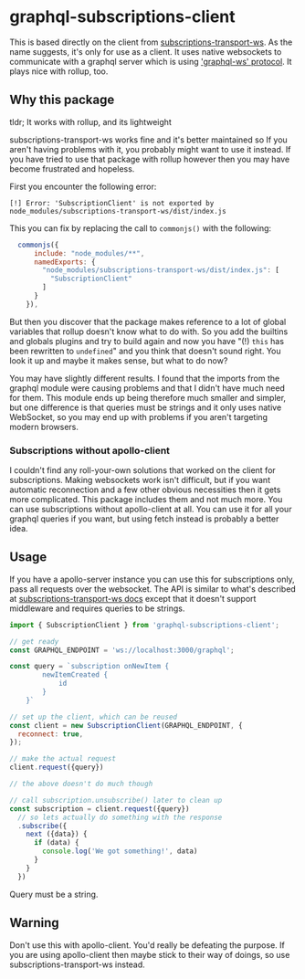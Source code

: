 # graphql-subscriptions-client

This is based directly on the client from [subscriptions-transport-ws](https://github.com/apollographql/subscriptions-transport-ws). As the name suggests, it's only for use as a client. It uses native websockets to communicate with a graphql server which is using ['graphql-ws' protocol](https://github.com/apollographql/subscriptions-transport-ws/blob/master/PROTOCOL.md). It plays nice with rollup, too.

## Why this package

tldr; It works with rollup, and its lightweight

subscriptions-transport-ws works fine and it's better maintained so If you aren't having problems with it, you probably might want to use it instead. If you have tried to use that package with rollup however then you may have become frustrated and hopeless.

First you encounter the following error:

`[!] Error: 'SubscriptionClient' is not exported by node_modules/subscriptions-transport-ws/dist/index.js`

This you can fix by replacing the call to `commonjs()` with the following:

```javascript
  commonjs({
      include: "node_modules/**",
      namedExports: {
        "node_modules/subscriptions-transport-ws/dist/index.js": [
          "SubscriptionClient"
        ]
      }
    }),
```

But then you discover that the package makes reference to a lot of global variables that rollup doesn't know what to do with. So you add the builtins and globals plugins and try to build again and now you have "(!) `this` has been rewritten to `undefined`" and you think that doesn't sound right. You look it up and maybe it makes sense, but what to do now?

You may have slightly different results. I found that the imports from the graphql module were causing problems and that I didn't have much need for them. This module ends up being therefore much smaller and simpler, but one difference is that queries must be strings and it only uses native WebSocket, so you may end up with problems if you aren't targeting modern browsers.

### Subscriptions without apollo-client

I couldn't find any roll-your-own solutions that worked on the client for subscriptions. Making websockets work isn't difficult, but if you want automatic reconnection and a few other obvious necessities then it gets more complicated. This package includes them and not much more. You can use subscriptions without apollo-client at all. You can use it for all your graphql queries if you want, but using fetch instead is probably a better idea.

## Usage

If you have a apollo-server instance you can use this for subscriptions only, pass all requests over the websocket. The API is similar to what's described at [subscriptions-transport-ws docs](https://github.com/apollographql/subscriptions-transport-ws#api-docs) except that it doesn't support middleware and requires queries to be strings.

```js
import { SubscriptionClient } from 'graphql-subscriptions-client';

// get ready
const GRAPHQL_ENDPOINT = 'ws://localhost:3000/graphql';

const query = `subscription onNewItem {
        newItemCreated {
            id
        }
    }`

// set up the client, which can be reused
const client = new SubscriptionClient(GRAPHQL_ENDPOINT, {
  reconnect: true,
});

// make the actual request
client.request({query})

// the above doesn't do much though

// call subscription.unsubscribe() later to clean up
const subscription = client.request({query})
  // so lets actually do something with the response
  .subscribe({
    next ({data}) {
      if (data) {
        console.log('We got something!', data)
      }
    }
  })
```

Query must be a string.

## Warning

Don't use this with apollo-client. You'd really be defeating the purpose. If you are using apollo-client then maybe stick to their way of doings, so use subscriptions-transport-ws instead.
